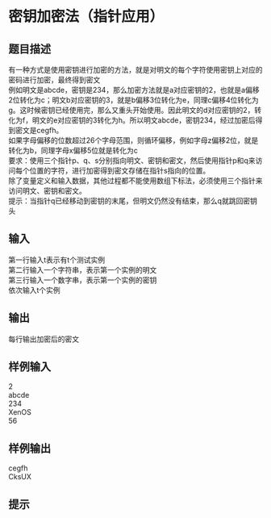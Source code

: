 # 密钥加密法（指针应用）  
  
## 题目描述  
有一种方式是使用密钥进行加密的方法，就是对明文的每个字符使用密钥上对应的密码进行加密，最终得到密文  
例如明文是abcde，密钥是234，那么加密方法就是a对应密钥的2，也就是a偏移2位转化为c；明文b对应密钥的3，就是b偏移3位转化为e，同理c偏移4位转化为g。这时候密钥已经使用完，那么又重头开始使用。因此明文的d对应密钥的2，转化为f，明文的e对应密钥的3转化为h。所以明文abcde，密钥234，经过加密后得到密文是cegfh。  
如果字母偏移的位数超过26个字母范围，则循环偏移，例如字母z偏移2位，就是转化为b，同理字母x偏移5位就是转化为c  
要求：使用三个指针p、q、s分别指向明文、密钥和密文，然后使用指针p和q来访问每个位置的字符，进行加密得到密文存储在指针s指向的位置。  
除了变量定义和输入数据，其他过程都不能使用数组下标法，必须使用三个指针来访问明文、密钥和密文。  
提示：当指针q已经移动到密钥的末尾，但明文仍然没有结束，那么q就跳回密钥头  
  
## 输入  
第一行输入t表示有t个测试实例  
第二行输入一个字符串，表示第一个实例的明文  
第三行输入一个数字串，表示第一个实例的密钥  
依次输入t个实例  
  
## 输出  
每行输出加密后的密文  
  
## 样例输入  
2  
abcde  
234  
XenOS  
56  
## 样例输出  
cegfh  
CksUX  
## 提示  
  
